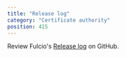 ```yaml
---
title: "Release log"
category: "Certificate authority"
position: 415
---
```


Review Fulcio's [Release log](https://github.com/sigstore/fulcio/releases) on GitHub.
